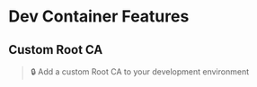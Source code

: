 # Dev Container Features

## Custom Root CA

> 🔒 Add a custom Root CA to your development environment

